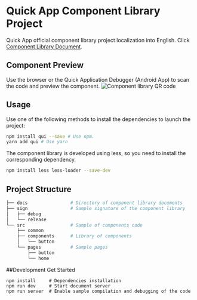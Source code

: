 # Quick App Component Library Project

Quick App official component library project localization into English. Click [Component Library Document](https://quickappcn.github.io/qaui).

## Component Preview

Use the browser or the Quick Application Debugger (Android App) to scan the code and preview the component.
![Component library QR code](https://quickappcn.github.io/qaui/assets/img/qrcode.08ad4afd.png)

## Usage

Use one of the following methods to install the dependencies to launch the project:

```sh
npm install qui --save # Use npm.
yarn add qui # Use yarn
```

The component library is developed using less, so you need to install the corresponding dependency.

```sh
npm install less less-loader --save-dev
```

## Project Structure

```sh
├── docs                # Directory of component library documents
├── sign                # Sample signature of the component library
│   ├── debug
│   └── release
└── src                 # Sample of components code
    ├── common
    ├── components      # Library of components
    │   └── button
    └── pages           # Sample pages
        ├── button
        └── home
```

##Development Get Started

```shell script
npm install     # Dependencies installation
npm run dev     # Start document server
npm run server  # Enable sample compilation and debugging of the code
```
